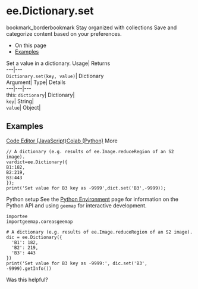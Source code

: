  
#  ee.Dictionary.set 
bookmark_borderbookmark Stay organized with collections  Save and categorize content based on your preferences.
  * On this page
  * [Examples](https://developers.google.com/earth-engine/apidocs/ee-dictionary-set#examples)


Set a value in a dictionary. 
Usage| Returns  
---|---  
`Dictionary.set(key, value)`| Dictionary  
Argument| Type| Details  
---|---|---  
this: `dictionary`| Dictionary|   
`key`| String|   
`value`| Object|   
## Examples
[Code Editor (JavaScript)](https://developers.google.com/earth-engine/apidocs/ee-dictionary-set#code-editor-javascript-sample)[Colab (Python)](https://developers.google.com/earth-engine/apidocs/ee-dictionary-set#colab-python-sample) More
```
// A dictionary (e.g. results of ee.Image.reduceRegion of an S2 image).
vardict=ee.Dictionary({
B1:182,
B2:219,
B3:443
});
print('Set value for B3 key as -9999',dict.set('B3',-9999));
```
Python setup
See the [ Python Environment](https://developers.google.com/earth-engine/guides/python_install) page for information on the Python API and using `geemap` for interactive development.
```
importee
importgeemap.coreasgeemap
```
```
# A dictionary (e.g. results of ee.Image.reduceRegion of an S2 image).
dic = ee.Dictionary({
  'B1': 182,
  'B2': 219,
  'B3': 443
})
print('Set value for B3 key as -9999:', dic.set('B3', -9999).getInfo())
```

Was this helpful?

